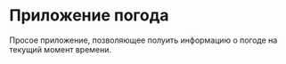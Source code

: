 # Приложение погода

Просое приложение, позволяющее полуить информацию о погоде на текущий момент времени.
